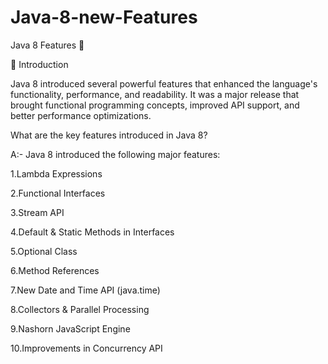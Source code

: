 # Java-8-new-Features
Java 8 Features 🚀

📌 Introduction

Java 8 introduced several powerful features that enhanced the language's functionality, performance, and readability. It was a major release that brought functional programming concepts, improved API support, and better performance optimizations.

What are the key features introduced in Java 8?

A:- Java 8 introduced the following major features:

1.Lambda Expressions

2.Functional Interfaces

3.Stream API

4.Default & Static Methods in Interfaces

5.Optional Class

6.Method References

7.New Date and Time API (java.time)

8.Collectors & Parallel Processing

9.Nashorn JavaScript Engine

10.Improvements in Concurrency API
